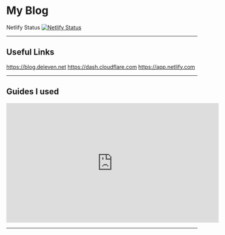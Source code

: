 # My Blog

Netlify Status
[![Netlify Status](https://api.netlify.com/api/v1/badges/6b5b7d5a-46ae-41d2-b10e-ff39923aa617/deploy-status)](https://app.netlify.com/sites/deleven/deploys)

---

## Useful Links

https://blog.deleven.net
https://dash.cloudflare.com
https://app.netlify.com

---

## Guides I used

<iframe width="560" height="315" src="https://www.youtube.com/embed/J08HrMroGqM" title="YouTube video player" frameborder="0" allow="accelerometer; autoplay; clipboard-write; encrypted-media; gyroscope; picture-in-picture" allowfullscreen></iframe>

---